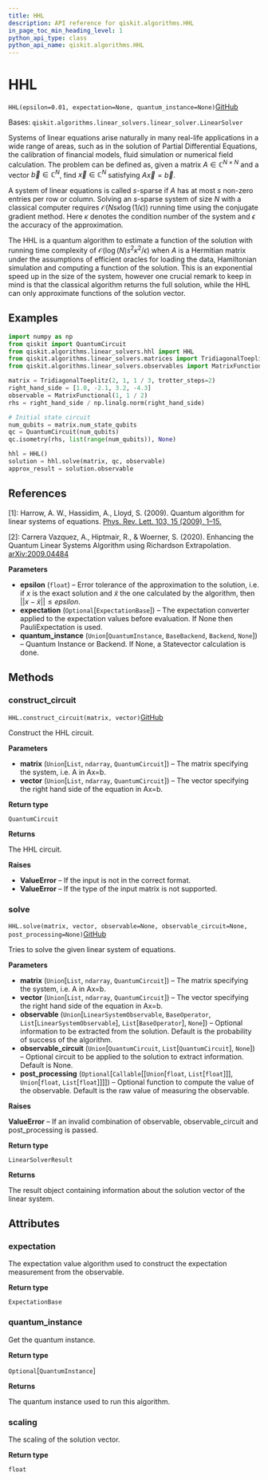 ```yaml
---
title: HHL
description: API reference for qiskit.algorithms.HHL
in_page_toc_min_heading_level: 1
python_api_type: class
python_api_name: qiskit.algorithms.HHL
---
```


# HHL

<span id="qiskit.algorithms.HHL" />

`HHL(epsilon=0.01, expectation=None, quantum_instance=None)`[GitHub](https://github.com/qiskit/qiskit/tree/stable/0.18/qiskit/algorithms/linear_solvers/hhl.py "view source code")

Bases: `qiskit.algorithms.linear_solvers.linear_solver.LinearSolver`

Systems of linear equations arise naturally in many real-life applications in a wide range of areas, such as in the solution of Partial Differential Equations, the calibration of financial models, fluid simulation or numerical field calculation. The problem can be defined as, given a matrix $A\in\mathbb{C}^{N\times N}$ and a vector $\vec{b}\in\mathbb{C}^{N}$, find $\vec{x}\in\mathbb{C}^{N}$ satisfying $A\vec{x}=\vec{b}$.

A system of linear equations is called $s$-sparse if $A$ has at most $s$ non-zero entries per row or column. Solving an $s$-sparse system of size $N$ with a classical computer requires $\mathcal{ O }(Ns\kappa\log(1/\epsilon))$ running time using the conjugate gradient method. Here $\kappa$ denotes the condition number of the system and $\epsilon$ the accuracy of the approximation.

The HHL is a quantum algorithm to estimate a function of the solution with running time complexity of $\mathcal{ O }(\log(N)s^{2}\kappa^{2}/\epsilon)$ when $A$ is a Hermitian matrix under the assumptions of efficient oracles for loading the data, Hamiltonian simulation and computing a function of the solution. This is an exponential speed up in the size of the system, however one crucial remark to keep in mind is that the classical algorithm returns the full solution, while the HHL can only approximate functions of the solution vector.

## Examples

```python
import numpy as np
from qiskit import QuantumCircuit
from qiskit.algorithms.linear_solvers.hhl import HHL
from qiskit.algorithms.linear_solvers.matrices import TridiagonalToeplitz
from qiskit.algorithms.linear_solvers.observables import MatrixFunctional

matrix = TridiagonalToeplitz(2, 1, 1 / 3, trotter_steps=2)
right_hand_side = [1.0, -2.1, 3.2, -4.3]
observable = MatrixFunctional(1, 1 / 2)
rhs = right_hand_side / np.linalg.norm(right_hand_side)

# Initial state circuit
num_qubits = matrix.num_state_qubits
qc = QuantumCircuit(num_qubits)
qc.isometry(rhs, list(range(num_qubits)), None)

hhl = HHL()
solution = hhl.solve(matrix, qc, observable)
approx_result = solution.observable
```

## References

\[1]: Harrow, A. W., Hassidim, A., Lloyd, S. (2009). Quantum algorithm for linear systems of equations. [Phys. Rev. Lett. 103, 15 (2009), 1–15.](https://doi.org/10.1103/PhysRevLett.103.150502)

\[2]: Carrera Vazquez, A., Hiptmair, R., & Woerner, S. (2020). Enhancing the Quantum Linear Systems Algorithm using Richardson Extrapolation. [arXiv:2009.04484](http://arxiv.org/abs/2009.04484)

**Parameters**

*   **epsilon** (`float`) – Error tolerance of the approximation to the solution, i.e. if $x$ is the exact solution and $\tilde{x}$ the one calculated by the algorithm, then $||x - \tilde{x}|| \le epsilon$.
*   **expectation** (`Optional`\[`ExpectationBase`]) – The expectation converter applied to the expectation values before evaluation. If None then PauliExpectation is used.
*   **quantum\_instance** (`Union`\[`QuantumInstance`, `BaseBackend`, `Backend`, `None`]) – Quantum Instance or Backend. If None, a Statevector calculation is done.

## Methods

### construct\_circuit

<span id="qiskit.algorithms.HHL.construct_circuit" />

`HHL.construct_circuit(matrix, vector)`[GitHub](https://github.com/qiskit/qiskit/tree/stable/0.18/qiskit/algorithms/linear_solvers/hhl.py "view source code")

Construct the HHL circuit.

**Parameters**

*   **matrix** (`Union`\[`List`, `ndarray`, `QuantumCircuit`]) – The matrix specifying the system, i.e. A in Ax=b.
*   **vector** (`Union`\[`List`, `ndarray`, `QuantumCircuit`]) – The vector specifying the right hand side of the equation in Ax=b.

**Return type**

`QuantumCircuit`

**Returns**

The HHL circuit.

**Raises**

*   **ValueError** – If the input is not in the correct format.
*   **ValueError** – If the type of the input matrix is not supported.

### solve

<span id="qiskit.algorithms.HHL.solve" />

`HHL.solve(matrix, vector, observable=None, observable_circuit=None, post_processing=None)`[GitHub](https://github.com/qiskit/qiskit/tree/stable/0.18/qiskit/algorithms/linear_solvers/hhl.py "view source code")

Tries to solve the given linear system of equations.

**Parameters**

*   **matrix** (`Union`\[`List`, `ndarray`, `QuantumCircuit`]) – The matrix specifying the system, i.e. A in Ax=b.
*   **vector** (`Union`\[`List`, `ndarray`, `QuantumCircuit`]) – The vector specifying the right hand side of the equation in Ax=b.
*   **observable** (`Union`\[`LinearSystemObservable`, `BaseOperator`, `List`\[`LinearSystemObservable`], `List`\[`BaseOperator`], `None`]) – Optional information to be extracted from the solution. Default is the probability of success of the algorithm.
*   **observable\_circuit** (`Union`\[`QuantumCircuit`, `List`\[`QuantumCircuit`], `None`]) – Optional circuit to be applied to the solution to extract information. Default is None.
*   **post\_processing** (`Optional`\[`Callable`\[\[`Union`\[`float`, `List`\[`float`]]], `Union`\[`float`, `List`\[`float`]]]]) – Optional function to compute the value of the observable. Default is the raw value of measuring the observable.

**Raises**

**ValueError** – If an invalid combination of observable, observable\_circuit and post\_processing is passed.

**Return type**

`LinearSolverResult`

**Returns**

The result object containing information about the solution vector of the linear system.

## Attributes

<span id="qiskit.algorithms.HHL.expectation" />

### expectation

The expectation value algorithm used to construct the expectation measurement from the observable.

**Return type**

`ExpectationBase`

<span id="qiskit.algorithms.HHL.quantum_instance" />

### quantum\_instance

Get the quantum instance.

**Return type**

`Optional`\[`QuantumInstance`]

**Returns**

The quantum instance used to run this algorithm.

<span id="qiskit.algorithms.HHL.scaling" />

### scaling

The scaling of the solution vector.

**Return type**

`float`

